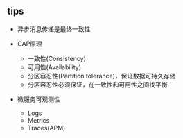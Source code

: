 


## tips
+ 异步消息传递是最终一致性
+ CAP原理
    - 一致性(Consistency)
    - 可用性(Availability)
    - 分区容忍性(Partition tolerance)，保证数据可持久存储
    - 分区容忍性必须保证，在一致性和可用性之间找平衡


+ 微服务可观测性
    - Logs
    - Metrics
    - Traces(APM)
